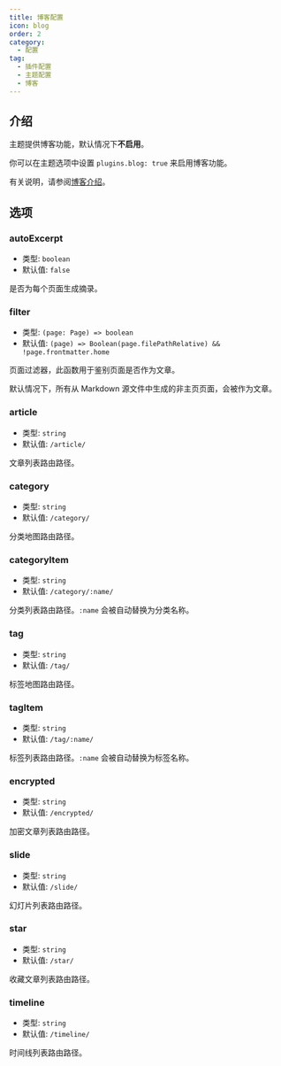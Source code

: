 ```yaml
---
title: 博客配置
icon: blog
order: 2
category:
  - 配置
tag:
  - 插件配置
  - 主题配置
  - 博客
---
```


## 介绍

主题提供博客功能，默认情况下**不启用**。

你可以在主题选项中设置 `plugins.blog: true` 来启用博客功能。

有关说明，请参阅[博客介绍](../../guide/blog/intro.md)。

## 选项

### autoExcerpt

- 类型: `boolean`
- 默认值: `false`

是否为每个页面生成摘录。

### filter

- 类型: `(page: Page) => boolean`
- 默认值: `(page) => Boolean(page.filePathRelative) && !page.frontmatter.home`

页面过滤器，此函数用于鉴别页面是否作为文章。

默认情况下，所有从 Markdown 源文件中生成的非主页页面，会被作为文章。

### article

- 类型: `string`
- 默认值: `/article/`

文章列表路由路径。

### category

- 类型: `string`
- 默认值: `/category/`

分类地图路由路径。

### categoryItem

- 类型: `string`
- 默认值: `/category/:name/`

分类列表路由路径。`:name` 会被自动替换为分类名称。

### tag

- 类型: `string`
- 默认值: `/tag/`

标签地图路由路径。

### tagItem

- 类型: `string`
- 默认值: `/tag/:name/`

标签列表路由路径。`:name` 会被自动替换为标签名称。

### encrypted

- 类型: `string`
- 默认值: `/encrypted/`

加密文章列表路由路径。

### slide

- 类型: `string`
- 默认值: `/slide/`

幻灯片列表路由路径。

### star

- 类型: `string`
- 默认值: `/star/`

收藏文章列表路由路径。

### timeline

- 类型: `string`
- 默认值: `/timeline/`

时间线列表路由路径。
